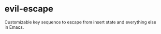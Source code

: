 evil-escape
===========

Customizable key sequence to escape from insert state and everything else in Emacs.
